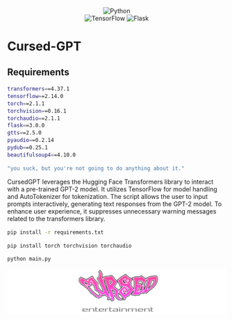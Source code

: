 <div align="center">
  <img alt="Python" src="https://img.shields.io/badge/python%20-%23323330.svg?&style=for-the-badge&logo=python&logoColor=white"/>
</div>

<div align="center">
    <img alt="TensorFlow" src="https://img.shields.io/badge/tensorflow%20-%23323330.svg?&style=for-the-badge&logo=tensorflow&logoColor=white"/>
    <img alt="Flask" src="https://img.shields.io/badge/flask%20-%23323330.svg?&style=for-the-badge&logo=flask&logoColor=white"/>
</div>

# Cursed-GPT

## Requirements

```bash
transformers==4.37.1
tensorflow==2.14.0
torch==2.1.1
torchvision==0.16.1
torchaudio==2.1.1
flask==3.0.0
gtts==2.5.0
pyaudio==0.2.14 
pydub==0.25.1
beautifulsoup4==4.10.0
```

```bash
"you suck, but you're not going to do anything about it."
```

CursedGPT leverages the Hugging Face Transformers library to interact with a pre-trained GPT-2 model. It utilizes TensorFlow for model handling and AutoTokenizer for tokenization. The script allows the user to input prompts interactively, generating text responses from the GPT-2 model. To enhance user experience, it suppresses unnecessary warning messages related to the transformers library. 

```bash
pip install -r requirements.txt
```

```bash
pip install torch torchvision torchaudio
```
```bash
python main.py
```

<a href="https://cursed-entertainment.itch.io/" target="_blank">
    <img src="https://github.com/CursedPrograms/cursedentertainment/raw/main/images/logos/logo-wide-grey.png"
        alt="CursedEntertainment Logo">
</a>
